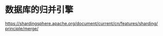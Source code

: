 # 数据库的归并引擎


https://shardingsphere.apache.org/document/current/cn/features/sharding/principle/merge/
